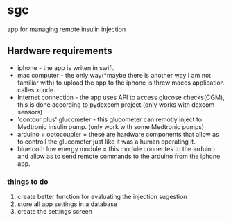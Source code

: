 # sgc
app for managing remote insulin injection
## Hardware requirements
* iphone - the app is writen in swift.
* mac computer - the only way(*maybe there is another way I am not familiar with) to upload the app to the iphone is threw macos application calles xcode.
* Internet connection - the app uses API to access glucose checks(CGM), this is done according to pydexcom project.(only works with dexcom sensors)
* 'contour plus' glucometer - this glucometer can remotly inject to Medtronic insulin pump. (only work with some Medtronic pumps)
* arduino + optocoupler = these are hardware components that allow as to controll the glucometer just like it was a human operating it.
* bluetooth low energy module = this module connectes to the arduino and allow as to send remote commands to the arduino from the iphone app.


### things to do
1) create better function for evaluating the injection sugestion
2) store all app settings in a database
3) create the settings screen
